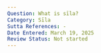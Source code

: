 ```yaml
---
Question: What is sīla?
Category: Sīla
Sutta References: -
Date Entered: March 19, 2025
Review Status: Not started
---
```

